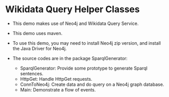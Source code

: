 # Wikidata Query Helper Classes
- This demo makes use of Neo4j and Wikidata Query Service.
- This demo uses maven.
- To use this demo, you may need to install Neo4j zip version, and install the Java Driver for Neo4j.

- The source codes are in the package SparqlGenerator:
  - SparqlGenerator: Provide some prototype to generate Sparql sentences.
  - HttpGet: Handle HttpGet requests.
  - ConnToNeo4j: Create data and do query on a Neo4j graph database.
  - Main: Demonstrate a flow of events.
